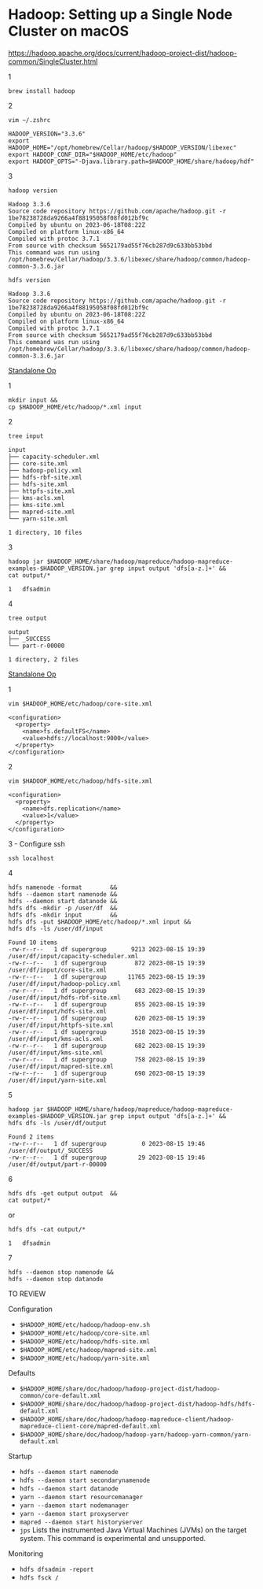 # Hadoop: Setting up a Single Node Cluster on macOS

https://hadoop.apache.org/docs/current/hadoop-project-dist/hadoop-common/SingleCluster.html

1

```
brew install hadoop
```

2

```
vim ~/.zshrc
```
```
HADOOP_VERSION="3.3.6"
export HADOOP_HOME="/opt/homebrew/Cellar/hadoop/$HADOOP_VERSION/libexec"
export HADOOP_CONF_DIR="$HADOOP_HOME/etc/hadoop"
export HADOOP_OPTS="-Djava.library.path=$HADOOP_HOME/share/hadoop/hdf"
```

3

```
hadoop version
```
```
Hadoop 3.3.6
Source code repository https://github.com/apache/hadoop.git -r 1be78238728da9266a4f88195058f08fd012bf9c
Compiled by ubuntu on 2023-06-18T08:22Z
Compiled on platform linux-x86_64
Compiled with protoc 3.7.1
From source with checksum 5652179ad55f76cb287d9c633bb53bbd
This command was run using /opt/homebrew/Cellar/hadoop/3.3.6/libexec/share/hadoop/common/hadoop-common-3.3.6.jar
```
```
hdfs version
```
```
Hadoop 3.3.6
Source code repository https://github.com/apache/hadoop.git -r 1be78238728da9266a4f88195058f08fd012bf9c
Compiled by ubuntu on 2023-06-18T08:22Z
Compiled on platform linux-x86_64
Compiled with protoc 3.7.1
From source with checksum 5652179ad55f76cb287d9c633bb53bbd
This command was run using /opt/homebrew/Cellar/hadoop/3.3.6/libexec/share/hadoop/common/hadoop-common-3.3.6.jar
```

[Standalone Op](https://hadoop.apache.org/docs/current/hadoop-project-dist/hadoop-common/SingleCluster.html)

1

```
mkdir input &&
cp $HADOOP_HOME/etc/hadoop/*.xml input
```

2

```
tree input
```
```
input
├── capacity-scheduler.xml
├── core-site.xml
├── hadoop-policy.xml
├── hdfs-rbf-site.xml
├── hdfs-site.xml
├── httpfs-site.xml
├── kms-acls.xml
├── kms-site.xml
├── mapred-site.xml
└── yarn-site.xml

1 directory, 10 files
```

3

```
hadoop jar $HADOOP_HOME/share/hadoop/mapreduce/hadoop-mapreduce-examples-$HADOOP_VERSION.jar grep input output 'dfs[a-z.]+' &&
cat output/*
```
```
1	dfsadmin
```

4

```
tree output
```
```
output
├── _SUCCESS
└── part-r-00000

1 directory, 2 files
```

[Standalone Op](https://hadoop.apache.org/docs/current/hadoop-project-dist/hadoop-common/SingleCluster.html)

1

```
vim $HADOOP_HOME/etc/hadoop/core-site.xml
```
```
<configuration>
  <property>
    <name>fs.defaultFS</name>
    <value>hdfs://localhost:9000</value>
  </property>
</configuration>
```

2

```
vim $HADOOP_HOME/etc/hadoop/hdfs-site.xml
```
```
<configuration>
  <property>
    <name>dfs.replication</name>
    <value>1</value>
  </property>
</configuration>
```

3 - Configure ssh

```
ssh localhost
```

4

```
hdfs namenode -format        &&
hdfs --daemon start namenode &&
hdfs --daemon start datanode &&
hdfs dfs -mkdir -p /user/df  &&
hdfs dfs -mkdir input        &&
hdfs dfs -put $HADOOP_HOME/etc/hadoop/*.xml input &&
hdfs dfs -ls /user/df/input
```
```
Found 10 items
-rw-r--r--   1 df supergroup       9213 2023-08-15 19:39 /user/df/input/capacity-scheduler.xml
-rw-r--r--   1 df supergroup        872 2023-08-15 19:39 /user/df/input/core-site.xml
-rw-r--r--   1 df supergroup      11765 2023-08-15 19:39 /user/df/input/hadoop-policy.xml
-rw-r--r--   1 df supergroup        683 2023-08-15 19:39 /user/df/input/hdfs-rbf-site.xml
-rw-r--r--   1 df supergroup        855 2023-08-15 19:39 /user/df/input/hdfs-site.xml
-rw-r--r--   1 df supergroup        620 2023-08-15 19:39 /user/df/input/httpfs-site.xml
-rw-r--r--   1 df supergroup       3518 2023-08-15 19:39 /user/df/input/kms-acls.xml
-rw-r--r--   1 df supergroup        682 2023-08-15 19:39 /user/df/input/kms-site.xml
-rw-r--r--   1 df supergroup        758 2023-08-15 19:39 /user/df/input/mapred-site.xml
-rw-r--r--   1 df supergroup        690 2023-08-15 19:39 /user/df/input/yarn-site.xml
```

5

```
hadoop jar $HADOOP_HOME/share/hadoop/mapreduce/hadoop-mapreduce-examples-$HADOOP_VERSION.jar grep input output 'dfs[a-z.]+' &&
hdfs dfs -ls /user/df/output
```
```
Found 2 items
-rw-r--r--   1 df supergroup          0 2023-08-15 19:46 /user/df/output/_SUCCESS
-rw-r--r--   1 df supergroup         29 2023-08-15 19:46 /user/df/output/part-r-00000
```

6

```
hdfs dfs -get output output  &&
cat output/*
```
or
```
hdfs dfs -cat output/*
```
```
1	dfsadmin
```

7

```
hdfs --daemon stop namenode &&
hdfs --daemon stop datanode
```

TO REVIEW

Configuration
* `$HADOOP_HOME/etc/hadoop/hadoop-env.sh`
* `$HADOOP_HOME/etc/hadoop/core-site.xml`
* `$HADOOP_HOME/etc/hadoop/hdfs-site.xml`
* `$HADOOP_HOME/etc/hadoop/mapred-site.xml`
* `$HADOOP_HOME/etc/hadoop/yarn-site.xml`

Defaults
* `$HADOOP_HOME/share/doc/hadoop/hadoop-project-dist/hadoop-common/core-default.xml`
* `$HADOOP_HOME/share/doc/hadoop/hadoop-project-dist/hadoop-hdfs/hdfs-default.xml`
* `$HADOOP_HOME/share/doc/hadoop/hadoop-mapreduce-client/hadoop-mapreduce-client-core/mapred-default.xml`
* `$HADOOP_HOME/share/doc/hadoop/hadoop-yarn/hadoop-yarn-common/yarn-default.xml`

Startup
* `hdfs --daemon start namenode`
* `hdfs --daemon start secondarynamenode`
* `hdfs --daemon start datanode`
* `yarn --daemon start resourcemanager`
* `yarn --daemon start nodemanager`
* `yarn --daemon start proxyserver`
* `mapred --daemon start historyserver`
* `jps` Lists the instrumented Java Virtual Machines (JVMs) on the target system. This command is experimental and unsupported.

Monitoring
* `hdfs dfsadmin -report`
* `hdfs fsck /`